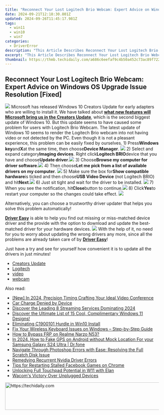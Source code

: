```yaml
---
title: "Reconnect Your Lost Logitech Brio Webcam: Expert Advice on Windows OS Upgrade Issue Resolution [Fixed]"
date: 2024-09-21T12:18:30.801Z
updated: 2024-09-26T11:45:17.981Z
tags:
  - win11
  - win10
  - win7
categories:
  - DriverError
description: "This Article Describes Reconnect Your Lost Logitech Brio Webcam: Expert Advice on Windows OS Upgrade Issue Resolution [Fixed]"
excerpt: "This Article Describes Reconnect Your Lost Logitech Brio Webcam: Expert Advice on Windows OS Upgrade Issue Resolution [Fixed]"
thumbnail: https://thmb.techidaily.com/a686c6eefaf9c4b50a452c73ac89f7229b66217691cf20f6f81f6b08cd386aeb.jpg
---
```


## Reconnect Your Lost Logitech Brio Webcam: Expert Advice on Windows OS Upgrade Issue Resolution [Fixed]

![](https://images.drivereasy.com/wp-content/uploads/2017/04/img_58e8542d5f712.jpg) Microsoft has released Windows 10 Creators Update for early adapters who are willing to install it. We have talked about [**what new features will Microsoft bring us in the Creators Update**](https://tools.techidaily.com/drivereasy/download/), which is the second biggest update of Windows 10\. But this update seems to have caused some problem for users with Logitech Brio Webcam. The latest update of Windows 10 seems to render the Logitech Brio webcam into not having video or not detected by the PC. Even though it is not a pleasant experience, this problem can be easily fixed by ourselves. 1) Press**Windows key**and**X**at the same time, then choose**Device Manager**. ![](https://images.drivereasy.com/wp-content/uploads/2017/04/img_58e85923107a1.png) 2) Select and expand category**Imaging devices**. Right click**Logitech BRIO**device that you have and choose**Update driver**.![](https://images.drivereasy.com/wp-content/uploads/2017/04/img_58e859d4ef307.png) 3) Choose**Browse my computer for driver software**.![](https://images.drivereasy.com/wp-content/uploads/2017/04/img_58e85a003df4c.png) 4) Then choose**Let me pick from a list of available drivers on my computer**. ![](https://images.drivereasy.com/wp-content/uploads/2017/04/img_58e85d8b8105b.png) 5) Make sure the box for**Show compatible hardware**is ticked and then choose**USB Video Device** (not Logitech BRIO) and hit**Next**.![](https://images.drivereasy.com/wp-content/uploads/2017/04/img_58e85dd5a891d.png) 6) Just sit tight and wait for the driver to be installed. ![](https://images.drivereasy.com/wp-content/uploads/2017/04/img_58e85df98fd5e.png) 7) When you see the notification, hit**Close**button to continue.![](https://images.drivereasy.com/wp-content/uploads/2017/04/img_58e85e17a0d71.png) 8) Click**Yes**to restart your computer so the changes could take effect. ![](https://images.drivereasy.com/wp-content/uploads/2017/04/img_58e85e568a63a.png)

 Alternatively, you can choose a trustworthy driver updater that helps you solve this problem automatically!

[**Driver Easy**](https://tools.techidaily.com/drivereasy/download/) is able to help you find out missing or miss-matched device driver and the provide with the option to download and update the best-matched driver for your hardware devices. ![](https://images.drivereasy.com/wp-content/uploads/2017/04/img_58e86090c796e.jpg) With the help of it, no need for you to worry about updating the wrong drivers any more, since all the problems are already taken care of by [**Driver Easy**](https://tools.techidaily.com/drivereasy/download/)!

 Just have a try and see for yourself how convenient it is to update all the drivers in just minutes!

* [Creators Update](https://zonlipartnershipprogram.pxf.io/b0rbxy)
* [Logitech](https://store.drivereasy.com/order/cart.php?PRODS=4731822&QTY=1&AFFILIATE=108875)
* [video](https://tools.techidaily.com/drivereasy/download/)
* [webcam](https://tools.techidaily.com/drivereasy/download/)

<ins class="adsbygoogle"
     style="display:block"
     data-ad-format="autorelaxed"
     data-ad-client="ca-pub-7571918770474297"
     data-ad-slot="1223367746"></ins>

<ins class="adsbygoogle"
     style="display:block"
     data-ad-client="ca-pub-7571918770474297"
     data-ad-slot="8358498916"
     data-ad-format="auto"
     data-full-width-responsive="true"></ins>

<span class="atpl-alsoreadstyle">Also read:</span>
<div><ul>
<li><a href="https://screen-sharing-recording.techidaily.com/new-in-2024-precision-timing-crafting-your-ideal-video-conference/"><u>[New] In 2024, Precision Timing Crafting Your Ideal Video Conference</u></a></li>
<li><a href="https://driver-error.techidaily.com/car-charge-denied-by-device/"><u>Car Charge Denied by Device</u></a></li>
<li><a href="https://tech-recovery.techidaily.com/discover-the-leading-8-streaming-services-dominating-2024/"><u>Discover the Leading 8 Streaming Services Dominating 2024</u></a></li>
<li><a href="https://techtrends.techidaily.com/discover-the-ultimate-list-of-15-cool-complimentary-windows-11-designs/"><u>Discover the Ultimate List of 15 Cool, Complimentary Windows 11 Designs!</u></a></li>
<li><a href="https://network-issues.techidaily.com/eliminating-c1900101-hurdle-in-win10-install/"><u>Eliminating C1900101 Hurdle in Win10 Install</u></a></li>
<li><a href="https://driver-error.techidaily.com/fix-your-wireless-keyboard-issues-on-windows-step-by-step-guide/"><u>Fix Your Wireless Keyboard Issues on Windows – Step-by-Step Guide</u></a></li>
<li><a href="https://bypass-frp.techidaily.com/how-to-bypass-frp-on-realme-narzo-n53-by-drfone-android/"><u>How to Bypass FRP on Realme Narzo N53?</u></a></li>
<li><a href="https://android-location.techidaily.com/in-2024-how-to-fake-gps-on-android-without-mock-location-for-your-samsung-galaxy-s24-ultra-drfone-by-drfone-virtual/"><u>In 2024, How to Fake GPS on Android without Mock Location For your Samsung Galaxy S24 Ultra | Dr.fone</u></a></li>
<li><a href="https://tech-recovery.techidaily.com/navigate-through-photoshop-errors-with-ease-resolving-the-full-scratch-disk-issue/"><u>Navigate Through Photoshop Errors with Ease: Resolving the Full Scratch Disk Issue</u></a></li>
<li><a href="https://driver-error.techidaily.com/remedying-recurrent-nvidia-driver-errors/"><u>Remedying Recurrent Nvidia Driver Errors</u></a></li>
<li><a href="https://games-able.techidaily.com/tips-for-restarting-stalled-facebook-games-on-chrome/"><u>Tips for Restarting Stalled Facebook Games on Chrome</u></a></li>
<li><a href="https://driver-error.techidaily.com/unlocking-full-touchpad-potential-in-w11-with-elan/"><u>Unlocking Full Touchpad Potential in W11 with Elan</u></a></li>
<li><a href="https://driver-error.techidaily.com/wacoms-victory-over-unplugged-devices/"><u>Wacom's Victory Over Unplugged Devices</u></a></li>
</ul></div>

<!-- affiliate ads begin -->
<a href="https://appsumo.8odi.net/c/5597632/2130875/7443" target="_top" id="2130875">
  <img src="//a.impactradius-go.com/display-ad/7443-2130875" border="0" alt="https://techidaily.com" width="728" height="90"/>
</a>
<img height="0" width="0" src="https://appsumo.8odi.net/i/5597632/2130875/7443" style="position:absolute;visibility:hidden;" border="0" />
<!-- affiliate ads end -->

